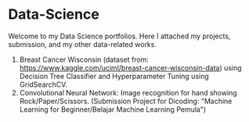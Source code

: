 # Data-Science
Welcome to my Data Science portfolios. Here I attached my projects, submission, and my other data-related works.

1. Breast Cancer Wisconsin (dataset from: https://www.kaggle.com/uciml/breast-cancer-wisconsin-data) using Decision Tree Classifier and Hyperparameter Tuning using GridSearchCV.
2. Convolutional Neural Network: Image recognition for hand showing Rock/Paper/Scissors. (Submission Project for Dicoding: "Machine Learning for Beginner/Belajar Machine Learning Pemula")

